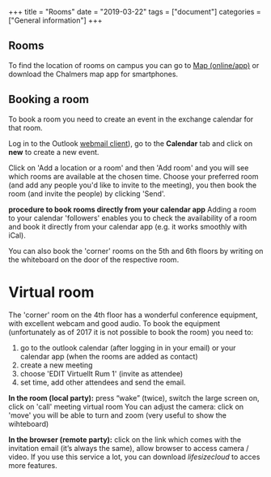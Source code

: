 +++
title =  "Rooms"
date = "2019-03-22"
tags = ["document"]
categories = ["General information"]
+++

## Rooms

To find the location of rooms on campus you can go to [Map (online/app)](http://maps.chalmers.se/) or download the Chalmers map app for smartphones. 


## Booking a room
To book a room you need to create an event in the exchange calendar for that room. 

Log in to the Outlook [webmail client](https://webmail.chalmers.se)), go to the **Calendar** tab and click on **new** to create a new event. 

Click on 'Add a location or a room' and then 'Add room' and you will see which rooms are available at the chosen time.
Choose your preferred room (and add any people you'd like to invite to the meeting), you then book the room (and invite the people) by clicking 'Send'.

**procedure to book rooms directly from your calendar app** 
Adding a room to your calendar 'followers' enables you to check the availability of a room and book it directly from your calendar app (e.g. it works smoothly with iCal). 

You can also book the 'corner' rooms on the 5th and 6th floors by writing on the whiteboard on the door of the respective room.

# Virtual room
The 'corner' room on the 4th floor has a wonderful conference equipment, with excellent webcam and good audio. 
To book the equipment (unfortunately as of 2017 it is not possible to book the room) you need to: 
1. go to the outlook calendar (after logging in in your email) or your calendar app (when the rooms are added as contact)
2. create a new meeting
3. choose 'EDIT Virtuellt Rum 1' (invite as attendee)
4.  set time, add other attendees and send the email. 

**In the room (local party):** press “wake” (twice), switch the large screen on, click on 'call' meeting virtual room
You can adjust the camera: click on 'move' you will be able to turn and zoom (very useful to show the wihteboard)

**In the browser (remote party):** 
	click on the link which comes with the invitation email (it’s always the same), 
	allow browser to access camera / video. If you use this service a lot, you can download *lifesizecloud* to acces more features. 
